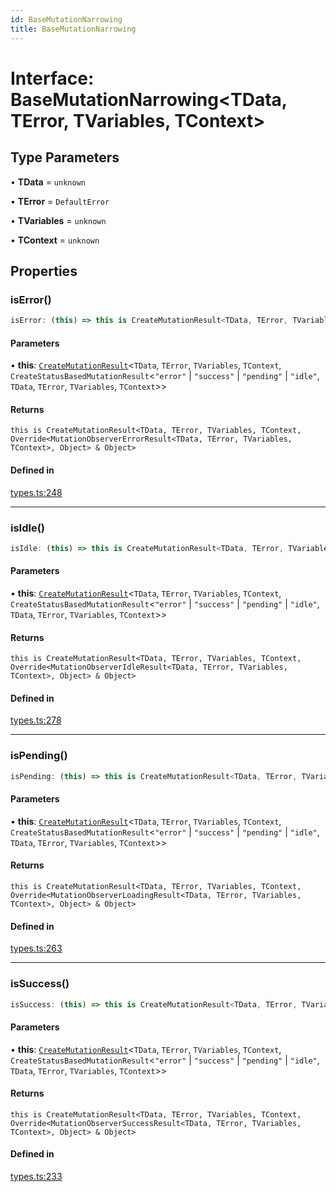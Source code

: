 ```yaml
---
id: BaseMutationNarrowing
title: BaseMutationNarrowing
---
```


# Interface: BaseMutationNarrowing\<TData, TError, TVariables, TContext\>

## Type Parameters

• **TData** = `unknown`

• **TError** = `DefaultError`

• **TVariables** = `unknown`

• **TContext** = `unknown`

## Properties

### isError()

```ts
isError: (this) => this is CreateMutationResult<TData, TError, TVariables, TContext, Override<MutationObserverErrorResult<TData, TError, TVariables, TContext>, Object> & Object>;
```

#### Parameters

• **this**: [`CreateMutationResult`](../type-aliases/createmutationresult.md)\<`TData`, `TError`, `TVariables`, `TContext`, `CreateStatusBasedMutationResult`\<`"error"` \| `"success"` \| `"pending"` \| `"idle"`, `TData`, `TError`, `TVariables`, `TContext`\>\>

#### Returns

`this is CreateMutationResult<TData, TError, TVariables, TContext, Override<MutationObserverErrorResult<TData, TError, TVariables, TContext>, Object> & Object>`

#### Defined in

[types.ts:248](https://github.com/TanStack/query/blob/dac5da5416b82b0be38a8fb34dde1fc6670f0a59/packages/angular-query-experimental/src/types.ts#L248)

---

### isIdle()

```ts
isIdle: (this) => this is CreateMutationResult<TData, TError, TVariables, TContext, Override<MutationObserverIdleResult<TData, TError, TVariables, TContext>, Object> & Object>;
```

#### Parameters

• **this**: [`CreateMutationResult`](../type-aliases/createmutationresult.md)\<`TData`, `TError`, `TVariables`, `TContext`, `CreateStatusBasedMutationResult`\<`"error"` \| `"success"` \| `"pending"` \| `"idle"`, `TData`, `TError`, `TVariables`, `TContext`\>\>

#### Returns

`this is CreateMutationResult<TData, TError, TVariables, TContext, Override<MutationObserverIdleResult<TData, TError, TVariables, TContext>, Object> & Object>`

#### Defined in

[types.ts:278](https://github.com/TanStack/query/blob/dac5da5416b82b0be38a8fb34dde1fc6670f0a59/packages/angular-query-experimental/src/types.ts#L278)

---

### isPending()

```ts
isPending: (this) => this is CreateMutationResult<TData, TError, TVariables, TContext, Override<MutationObserverLoadingResult<TData, TError, TVariables, TContext>, Object> & Object>;
```

#### Parameters

• **this**: [`CreateMutationResult`](../type-aliases/createmutationresult.md)\<`TData`, `TError`, `TVariables`, `TContext`, `CreateStatusBasedMutationResult`\<`"error"` \| `"success"` \| `"pending"` \| `"idle"`, `TData`, `TError`, `TVariables`, `TContext`\>\>

#### Returns

`this is CreateMutationResult<TData, TError, TVariables, TContext, Override<MutationObserverLoadingResult<TData, TError, TVariables, TContext>, Object> & Object>`

#### Defined in

[types.ts:263](https://github.com/TanStack/query/blob/dac5da5416b82b0be38a8fb34dde1fc6670f0a59/packages/angular-query-experimental/src/types.ts#L263)

---

### isSuccess()

```ts
isSuccess: (this) => this is CreateMutationResult<TData, TError, TVariables, TContext, Override<MutationObserverSuccessResult<TData, TError, TVariables, TContext>, Object> & Object>;
```

#### Parameters

• **this**: [`CreateMutationResult`](../type-aliases/createmutationresult.md)\<`TData`, `TError`, `TVariables`, `TContext`, `CreateStatusBasedMutationResult`\<`"error"` \| `"success"` \| `"pending"` \| `"idle"`, `TData`, `TError`, `TVariables`, `TContext`\>\>

#### Returns

`this is CreateMutationResult<TData, TError, TVariables, TContext, Override<MutationObserverSuccessResult<TData, TError, TVariables, TContext>, Object> & Object>`

#### Defined in

[types.ts:233](https://github.com/TanStack/query/blob/dac5da5416b82b0be38a8fb34dde1fc6670f0a59/packages/angular-query-experimental/src/types.ts#L233)
